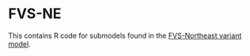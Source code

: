 # FVS-NE
This contains R code for submodels found in the [FVS-Northeast variant model](https://www.fs.usda.gov/fmsc/ftp/fvs/docs/overviews/FVSne_Overview.pdf).
